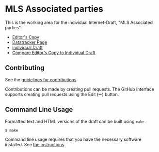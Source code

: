 # MLS Associated parties

This is the working area for the individual Internet-Draft, "MLS Associated parties".

* [Editor's Copy](https://kkohbrok.github.io/mls-associated-parties/#go.draft-kohbrok-mls-associated-parties.html)
* [Datatracker Page](https://datatracker.ietf.org/doc/draft-kohbrok-mls-associated-parties)
* [Individual Draft](https://datatracker.ietf.org/doc/html/draft-kohbrok-mls-associated-parties)
* [Compare Editor's Copy to Individual Draft](https://kkohbrok.github.io/mls-associated-parties/#go.draft-kohbrok-mls-associated-parties.diff)


## Contributing

See the
[guidelines for contributions](https://github.com/kkohbrok/mls-associated-parties/blob/main/CONTRIBUTING.md).

Contributions can be made by creating pull requests.
The GitHub interface supports creating pull requests using the Edit (✏) button.


## Command Line Usage

Formatted text and HTML versions of the draft can be built using `make`.

```sh
$ make
```

Command line usage requires that you have the necessary software installed.  See
[the instructions](https://github.com/martinthomson/i-d-template/blob/main/doc/SETUP.md).

